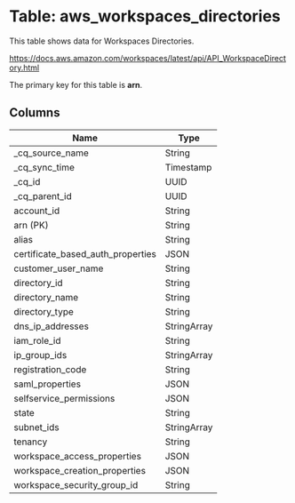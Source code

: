 # Table: aws_workspaces_directories

This table shows data for Workspaces Directories.

https://docs.aws.amazon.com/workspaces/latest/api/API_WorkspaceDirectory.html

The primary key for this table is **arn**.

## Columns

| Name          | Type          |
| ------------- | ------------- |
|_cq_source_name|String|
|_cq_sync_time|Timestamp|
|_cq_id|UUID|
|_cq_parent_id|UUID|
|account_id|String|
|arn (PK)|String|
|alias|String|
|certificate_based_auth_properties|JSON|
|customer_user_name|String|
|directory_id|String|
|directory_name|String|
|directory_type|String|
|dns_ip_addresses|StringArray|
|iam_role_id|String|
|ip_group_ids|StringArray|
|registration_code|String|
|saml_properties|JSON|
|selfservice_permissions|JSON|
|state|String|
|subnet_ids|StringArray|
|tenancy|String|
|workspace_access_properties|JSON|
|workspace_creation_properties|JSON|
|workspace_security_group_id|String|